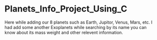 # Planets_Info_Project_Using_C
Here while adding our 8 planets such as Earth, Jupitor, Venus, Mars, etc. I had add some another Exoplanets while searching by its name you can know about its mass weight and other relevent information.
